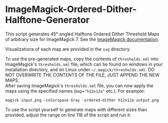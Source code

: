 # ImageMagick-Ordered-Dither-Halftone-Generator

This script generates 45° angled Halftone Ordered Dither Threshold Maps of arbitrary size for ImageMagick 7. See the [ImageMagick documentation](https://www.imagemagick.org/Usage/quantize/#diy_dither).

Visualizations of each map are provided in the `svg` directory.

To use the pre-generated maps, copy the contents of `thresholds.xml` into ImageMagick's `thresholds.xml` file, which can be found on windows in your installation directory, and on Linux under `~/.magick/thresholds.xml`. DO NOT OVERWRITE THE CONTENTS OF THE FILE, JUST APPEND THE NEW MAPS.<br>
After saving ImageMagick's `thresholds.xml` file, you can now apply the maps using the specified names (`map="h12x12a"` etc.). For example:

```
magick input.png -colorspace Gray -ordered-dither h12x12a output.png
```

To use the script yourself to generate maps with different sizes than provided, adjust the range on line 118 of the script and run it.